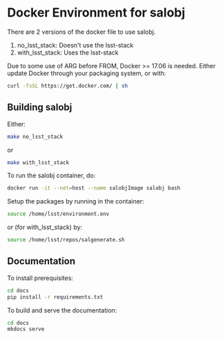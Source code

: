 # Docker Environment for salobj

There are 2 versions of the docker file to use salobj. 

1. no_lsst_stack: Doesn't use the lsst-stack
2. with_lsst_stack: Uses the lsst-stack

Due to some use of ARG before FROM, Docker >= 17.06 is needed. Either update Docker through your packaging system, or with:

```bash
curl -fsSL https://get.docker.com/ | sh
```

## Building salobj

Either:

```bash
make no_lsst_stack
```

or

```bash
make with_lsst_stack
```

To run the salobj container, do:

```bash
docker run -it --net=host --name salobjImage salobj bash
```

Setup the packages by running in the container:

```bash
source /home/lsst/environment.env
```

or (for with_lsst_stack) by:

```bash
source /home/lsst/repos/salgenerate.sh
```

## Documentation

To install prerequisites:

```bash
cd docs
pip install -r requirements.txt
```

To build and serve the documentation:

```bash
cd docs
mkdocs serve
```

